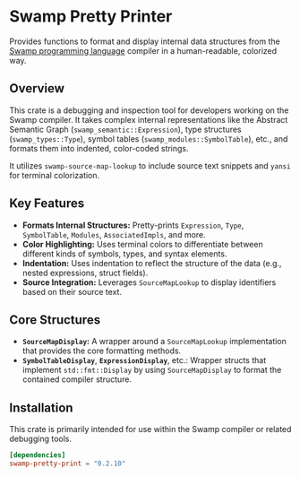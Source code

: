 # Swamp Pretty Printer

Provides functions to format and display internal data structures from the [Swamp programming language](https://github.com/swamp/swamp) compiler in a human-readable, colorized way.

## Overview

This crate is a debugging and inspection tool for developers working on the Swamp compiler. It takes complex internal representations like the Abstract Semantic Graph (`swamp_semantic::Expression`), type structures (`swamp_types::Type`), symbol tables (`swamp_modules::SymbolTable`), etc., and formats them into indented, color-coded strings.

It utilizes `swamp-source-map-lookup` to include source text snippets and `yansi` for terminal colorization.

## Key Features

* **Formats Internal Structures:** Pretty-prints `Expression`, `Type`, `SymbolTable`, `Modules`, `AssociatedImpls`, and more.
* **Color Highlighting:** Uses terminal colors to differentiate between different kinds of symbols, types, and syntax elements.
* **Indentation:** Uses indentation to reflect the structure of the data (e.g., nested expressions, struct fields).
* **Source Integration:** Leverages `SourceMapLookup` to display identifiers based on their source text.

## Core Structures

* **`SourceMapDisplay`:** A wrapper around a `SourceMapLookup` implementation that provides the core formatting methods.
* **`SymbolTableDisplay`**, **`ExpressionDisplay`**, etc.: Wrapper structs that implement `std::fmt::Display` by using `SourceMapDisplay` to format the contained compiler structure.

## Installation

This crate is primarily intended for use within the Swamp compiler or related debugging tools.

```toml
[dependencies]
swamp-pretty-print = "0.2.10"
```
